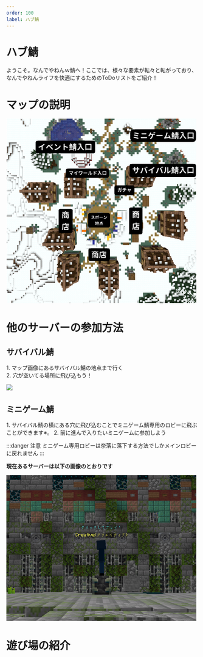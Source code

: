 ```yaml
---
order: 100
label: ハブ鯖
---
```


# ハブ鯖
ようこそ。なんでやねんｗ鯖へ！ここでは、様々な要素が転々と転がっており、なんでやねんライフを快適にするためのToDoリストをご紹介！  
# マップの説明
<img src="/image/lobby-map1.png" width="500">

# 他のサーバーの参加方法
## サバイバル鯖
1\. マップ画像にあるサバイバル鯖の地点まで行く  
2\. 穴が空いてる場所に飛び込もう！  

<img src="/image/join-seikatu.gif" width="800">

## ミニゲーム鯖
1\. サバイバル鯖の横にある穴に飛び込むことでミニゲーム鯖専用のロビーに飛ぶことができます※。
2\. 前に進んで入りたいミニゲームに参加しよう<br>

:::danger 注意
ミニゲーム専用ロビーは奈落に落下する方法でしかメインロビーに戻れません
:::  

**現在あるサーバーは以下の画像のとおりです**

<img src="/image/lobby2.png" width="500">

# 遊び場の紹介
## 

